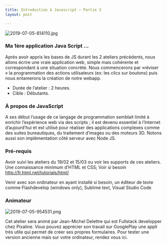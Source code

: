 ```yaml
---
title: Introduction à Javascript – Partie 3
layout: post

---
```

![2019-07-05-814110.jpg](https://lexoyo.me/silexlabs.org//assets/2019-07-05-814110.jpg)

### Ma 1ère application Java Script …

Après avoir appris les bases de JS durant les 2 ateliers précédents, nous allons écrire une vraie application web, simple mais cohérente et correspondant à une situation concrète. Nous commencerons par  »réviser » la programmation des actions utilisateurs (ex: les clics sur boutons) puis nous entamerons la création de notre webapp.

* Durée de l’atelier : 2 heures.
* Cible : Débutants.

<!-- more -->


### À propos de JavaScript

A ses début l’usage de ce langage de programmation semblait limité à enrichir l’expérience web via des scripts ; il est devenu essentiel à l’Internet d’aujourd’hui et est utilisé pour réaliser des applications complexes comme des suites bureautiques, du traitement d’images ou des moteurs 3D. Notons aussi son implémentation côté serveur avec Node JS.

### Pré-requis

Avoir suivi les ateliers du 19/02 et 15/03 ou voir les supports de ces ateliers.
Une connaissance minimum d’HTML et CSS; Voir si besoin
http://fr.html.net/tutorials/html/

Venir avec son ordinateur en ayant installé si besoin, un éditeur de texte comme Flashdevelop (windows only), Sublime text, Visual Studio Code

### Animateur


![2019-07-05-954531.png](https://lexoyo.me/silexlabs.org//assets/2019-07-05-954531.png)

Cet atelier sera animé par Jean-Michel Delettre qui est Fullstack developper chez Pixaline.
Vous pouvez apprécier son travail sur
GooglePlay une appli très utile qui permet de créer ses propres formulaires. Pour tester une version ancienne mais sur votre ordinateur, rendez vous ici.


